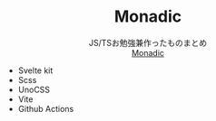 <h1 align="center">Monadic</h1>
<div align="center">JS/TSお勉強兼作ったものまとめ</div>
<div align="center">
  <a href="https://monax-owo.github.io/monadic" target="_blank">
    Monadic
  </a>
</div>


- Svelte kit
- Scss
- UnoCSS
- Vite
- Github Actions

